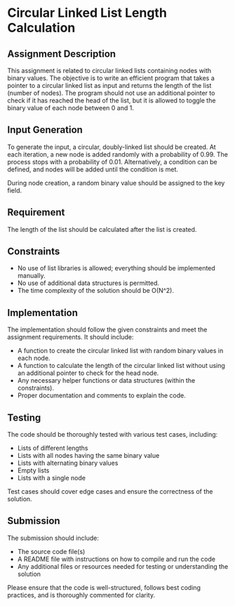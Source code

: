 # Circular Linked List Length Calculation

## Assignment Description

This assignment is related to circular linked lists containing nodes with binary values. The objective is to write an efficient program that takes a pointer to a circular linked list as input and returns the length of the list (number of nodes). The program should not use an additional pointer to check if it has reached the head of the list, but it is allowed to toggle the binary value of each node between 0 and 1.

## Input Generation

To generate the input, a circular, doubly-linked list should be created. At each iteration, a new node is added randomly with a probability of 0.99. The process stops with a probability of 0.01. Alternatively, a condition can be defined, and nodes will be added until the condition is met.

During node creation, a random binary value should be assigned to the key field.

## Requirement

The length of the list should be calculated after the list is created.

## Constraints

- No use of list libraries is allowed; everything should be implemented manually.
- No use of additional data structures is permitted.
- The time complexity of the solution should be O(N^2).

## Implementation

The implementation should follow the given constraints and meet the assignment requirements. It should include:

- A function to create the circular linked list with random binary values in each node.
- A function to calculate the length of the circular linked list without using an additional pointer to check for the head node.
- Any necessary helper functions or data structures (within the constraints).
- Proper documentation and comments to explain the code.

## Testing

The code should be thoroughly tested with various test cases, including:

- Lists of different lengths
- Lists with all nodes having the same binary value
- Lists with alternating binary values
- Empty lists
- Lists with a single node

Test cases should cover edge cases and ensure the correctness of the solution.

## Submission

The submission should include:

- The source code file(s)
- A README file with instructions on how to compile and run the code
- Any additional files or resources needed for testing or understanding the solution

Please ensure that the code is well-structured, follows best coding practices, and is thoroughly commented for clarity.

